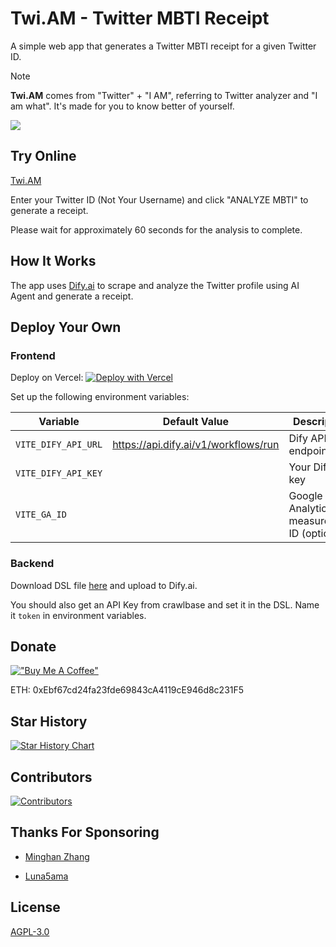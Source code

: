 # Twi.AM - Twitter MBTI Receipt

A simple web app that generates a Twitter MBTI receipt for a given Twitter ID.

> [!NOTE]  
> **Twi.AM** comes from "Twitter" + "I AM", referring to Twitter analyzer and "I am what". It's made for you to know better of yourself.

![](./og-img.png)

## Try Online

[Twi.AM](https://twi.am)

Enter your Twitter ID (Not Your Username) and click "ANALYZE MBTI" to generate a receipt.

Please wait for approximately 60 seconds for the analysis to complete.

## How It Works

The app uses [Dify.ai](https://dify.ai) to scrape and analyze the Twitter profile using AI Agent and generate a receipt.

## Deploy Your Own

### Frontend

Deploy on Vercel:
[![Deploy with Vercel](https://vercel.com/button)](https://vercel.com/new/clone?repository-url=https%3A%2F%2Fgithub.com%2Fstvlynn%2Ftwitter_receipt)

Set up the following environment variables:

|Variable|Default Value|Description|
|-|-|-|
|`VITE_DIFY_API_URL`|https://api.dify.ai/v1/workflows/run|Dify API endpoint|
|`VITE_DIFY_API_KEY`| |Your Dify API key|
|`VITE_GA_ID`| |Google Analytics measurement ID (optional)|

### Backend

Download DSL file [here](./TwitterReceipt.yml) and upload to Dify.ai.

You should also get an API Key from crawlbase and set it in the DSL. Name it `token` in environment variables.

## Donate

[!["Buy Me A Coffee"](https://www.buymeacoffee.com/assets/img/custom_images/orange_img.png)](https://www.buymeacoffee.com/stvlynn)

ETH: 0xEbf67cd24fa23fde69843cA4119cE946d8c231F5

## Star History

[![Star History Chart](https://api.star-history.com/svg?repos=stvlynn/twi.am&type=Date)](https://star-history.com/#stvlynn/twi.am&Date)

## Contributors

[![Contributors](https://contrib.rocks/image?repo=stvlynn/twi.am)](https://github.com/stvlynn/twi.am/graphs/contributors)

## Thanks For Sponsoring

- [Minghan Zhang](https://github.com/zmh-program)

- [Luna5ama](https://x.com/Luna5ama)

## License

[AGPL-3.0](./LICENSE)
